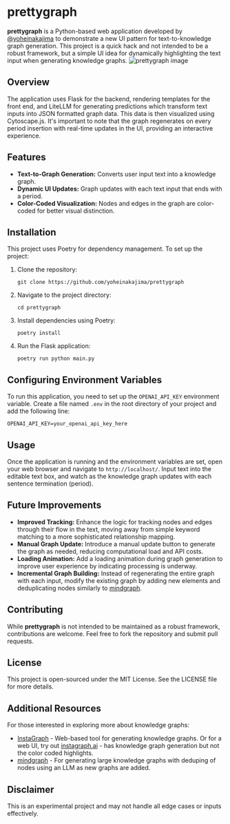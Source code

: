 # prettygraph

**prettygraph** is a Python-based web application developed by [@yoheinakajima](https://twitter.com/yoheinakajima) to demonstrate a new UI pattern for text-to-knowledge graph generation. This project is a quick hack and not intended to be a robust framework, but a simple UI idea for dynamically highlighting the text input when generating knowledge graphs.
![prettygraph image](https://github.com/yoheinakajima/prettygraph/blob/main/prettygraph.jpeg?raw=true)

## Overview

The application uses Flask for the backend, rendering templates for the front end, and LiteLLM for generating predictions which transform text inputs into JSON formatted graph data. This data is then visualized using Cytoscape.js. It's important to note that the graph regenerates on every period insertion with real-time updates in the UI, providing an interactive experience.

## Features

- **Text-to-Graph Generation:** Converts user input text into a knowledge graph.
- **Dynamic UI Updates:** Graph updates with each text input that ends with a period.
- **Color-Coded Visualization:** Nodes and edges in the graph are color-coded for better visual distinction.

## Installation

This project uses Poetry for dependency management. To set up the project:

1. Clone the repository:
   ```shell
   git clone https://github.com/yoheinakajima/prettygraph
   ```

2. Navigate to the project directory:
   ```shell
   cd prettygraph
   ```

3. Install dependencies using Poetry:
   ```shell
   poetry install
   ```

4. Run the Flask application:
   ```shell
   poetry run python main.py
   ```

## Configuring Environment Variables

To run this application, you need to set up the `OPENAI_API_KEY` environment variable. Create a file named `.env` in the root directory of your project and add the following line:

   ```text
   OPENAI_API_KEY=your_openai_api_key_here
   ```

## Usage

Once the application is running and the environment variables are set, open your web browser and navigate to `http://localhost/`. Input text into the editable text box, and watch as the knowledge graph updates with each sentence termination (period).

## Future Improvements

- **Improved Tracking:** Enhance the logic for tracking nodes and edges through their flow in the text, moving away from simple keyword matching to a more sophisticated relationship mapping.
- **Manual Graph Update:** Introduce a manual update button to generate the graph as needed, reducing computational load and API costs.
- **Loading Animation:** Add a loading animation during graph generation to improve user experience by indicating processing is underway.
- **Incremental Graph Building:** Instead of regenerating the entire graph with each input, modify the existing graph by adding new elements and deduplicating nodes similarly to [mindgraph](https://github.com/yoheinakajima/mindgraph).

## Contributing

While **prettygraph** is not intended to be maintained as a robust framework, contributions are welcome. Feel free to fork the repository and submit pull requests.

## License

This project is open-sourced under the MIT License. See the LICENSE file for more details.

## Additional Resources

For those interested in exploring more about knowledge graphs:
- [InstaGraph](https://github.com/yoheinakajima/instagraph) - Web-based tool for generating knowledge graphs. Or for a web UI, try out [instagraph.ai](https://instagraph.ai) - has knowledge graph generation but not the color coded highlights.
- [mindgraph](https://github.com/yoheinakajima/mindgraph) - For generating large knowledge graphs with deduping of nodes using an LLM as new graphs are added.

## Disclaimer

This is an experimental project and may not handle all edge cases or inputs effectively.
